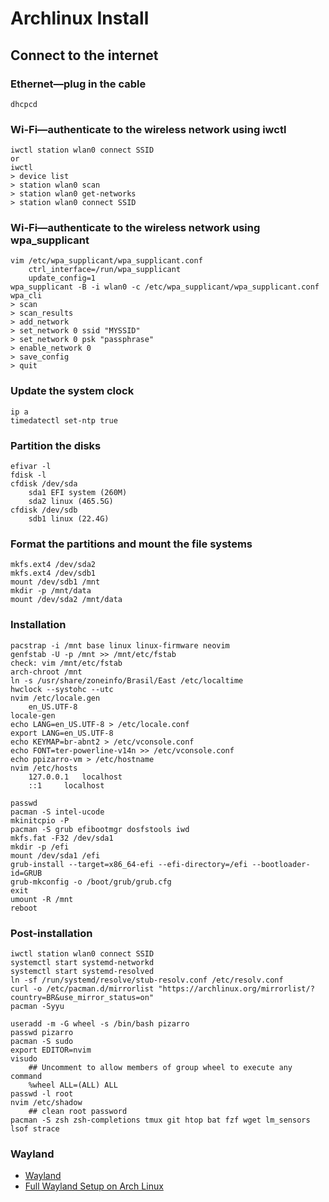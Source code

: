 # Archlinux Install

## Connect to the internet

### Ethernet—plug in the cable
```
dhcpcd
```

### Wi-Fi—authenticate to the wireless network using iwctl
```
iwctl station wlan0 connect SSID
or
iwctl
> device list
> station wlan0 scan
> station wlan0 get-networks
> station wlan0 connect SSID
```
### Wi-Fi—authenticate to the wireless network using wpa_supplicant
```
vim /etc/wpa_supplicant/wpa_supplicant.conf
	ctrl_interface=/run/wpa_supplicant
	update_config=1
wpa_supplicant -B -i wlan0 -c /etc/wpa_supplicant/wpa_supplicant.conf
wpa_cli
> scan
> scan_results
> add_network
> set_network 0 ssid "MYSSID"
> set_network 0 psk "passphrase"
> enable_network 0
> save_config
> quit
```

### Update the system clock
```
ip a
timedatectl set-ntp true
```

### Partition the disks
```
efivar -l
fdisk -l
cfdisk /dev/sda
	sda1 EFI system (260M)
	sda2 linux (465.5G)
cfdisk /dev/sdb
	sdb1 linux (22.4G)
```

### Format the partitions and mount the file systems
```
mkfs.ext4 /dev/sda2
mkfs.ext4 /dev/sdb1
mount /dev/sdb1 /mnt
mkdir -p /mnt/data
mount /dev/sda2 /mnt/data
```

### Installation
```
pacstrap -i /mnt base linux linux-firmware neovim
genfstab -U -p /mnt >> /mnt/etc/fstab
check: vim /mnt/etc/fstab
arch-chroot /mnt
ln -s /usr/share/zoneinfo/Brasil/East /etc/localtime
hwclock --systohc --utc
nvim /etc/locale.gen
	en_US.UTF-8
locale-gen
echo LANG=en_US.UTF-8 > /etc/locale.conf
export LANG=en_US.UTF-8
echo KEYMAP=br-abnt2 > /etc/vconsole.conf
echo FONT=ter-powerline-v14n >> /etc/vconsole.conf
echo ppizarro-vm > /etc/hostname
nvim /etc/hosts
	127.0.0.1	localhost
	::1		localhost

passwd
pacman -S intel-ucode
mkinitcpio -P
pacman -S grub efibootmgr dosfstools iwd
mkfs.fat -F32 /dev/sda1
mkdir -p /efi
mount /dev/sda1 /efi
grub-install --target=x86_64-efi --efi-directory=/efi --bootloader-id=GRUB
grub-mkconfig -o /boot/grub/grub.cfg
exit
umount -R /mnt
reboot
```

### Post-installation
```
iwctl station wlan0 connect SSID
systemctl start systemd-networkd
systemctl start systemd-resolved
ln -sf /run/systemd/resolve/stub-resolv.conf /etc/resolv.conf
curl -o /etc/pacman.d/mirrorlist "https://archlinux.org/mirrorlist/?country=BR&use_mirror_status=on"
pacman -Syyu

useradd -m -G wheel -s /bin/bash pizarro
passwd pizarro
pacman -S sudo
export EDITOR=nvim
visudo
	## Uncomment to allow members of group wheel to execute any command
	%wheel ALL=(ALL) ALL
passwd -l root
nvim /etc/shadow
	## clean root password
pacman -S zsh zsh-completions tmux git htop bat fzf wget lm_sensors lsof strace
```

### Wayland

 - [Wayland](https://wiki.archlinux.org/title/Wayland)
 - [Full Wayland Setup on Arch Linux](https://www.fosskers.ca/en/blog/wayland)
